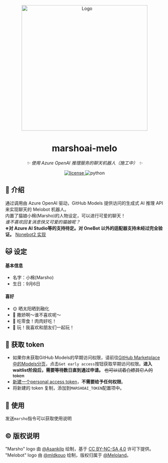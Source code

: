 <div align="center">
  <img src="https://raw.githubusercontent.com/LiteyukiStudio/marshoai-melo/refs/heads/main/resources/logo.png" width="400" height="400" alt="Logo">
  <br>
</div>

<div align="center">

# marshoai-melo

_✨ 使用 Azure OpenAI 推理服务的聊天机器人（施工中） ✨_

<a href="./LICENSE">
    <img src="https://img.shields.io/github/license/LiteyukiStudio/marshoai-melo.svg" alt="license">
</a>
<img src="https://img.shields.io/badge/python-3.10+-blue.svg" alt="python">

</div>

## 📖 介绍

通过调用由 Azure OpenAI 驱动，GitHub Models 提供访问的生成式 AI 推理 API 来实现聊天的 Melobot 机器人。  
内置了猫娘小棉(Marsho)的人物设定，可以进行可爱的聊天！  
*谁不喜欢回复消息快又可爱的猫娘呢？*  
**※对 Azure AI Studio等的支持待定。对 OneBot 以外的适配器支持未经过完全验证。**
[Nonebot2 实现](https://github.com/LiteyukiStudio/nonebot-plugin-marshoai)
## 🐱 设定
#### 基本信息

- 名字：小棉(Marsho)
- 生日：9月6日

#### 喜好

- 🌞 晒太阳晒到融化
- 🤱 撒娇啊～谁不喜欢呢～
- 🍫 吃零食！肉肉好吃！
- 🐾 玩！我喜欢和朋友们一起玩！


## 🤖 获取 token
- 如果你未获取GitHub Models的早期访问权限，请前往[GitHub Marketplace中的Models分页](https://github.com/marketplace/models)，点击`Get early access`按钮获取早期访问权限。**进入waitlist阶段后，需要等待数日直到通过申请。** ~~也可以试着白嫖其它人的token~~
- [新建一个personal access token](https://github.com/settings/tokens/new)，**不需要给予任何权限**。
- 将新建的 token 复制，添加到`MARSHOAI_TOKEN`配置项中。
## 🎉 使用

发送`marsho`指令可以获取使用说明

## © 版权说明
"Marsho" logo 由 [@Asankilp](https://github.com/Asankilp) 绘制，基于 [CC BY-NC-SA 4.0](http://creativecommons.org/licenses/by-nc-sa/4.0/) 许可下提供。  
"Melobot" logo 由 [@mldkouo](https://github.com/mldkouo) 绘制，版权归属于 [@Meloland](https://github.com/meloland)。